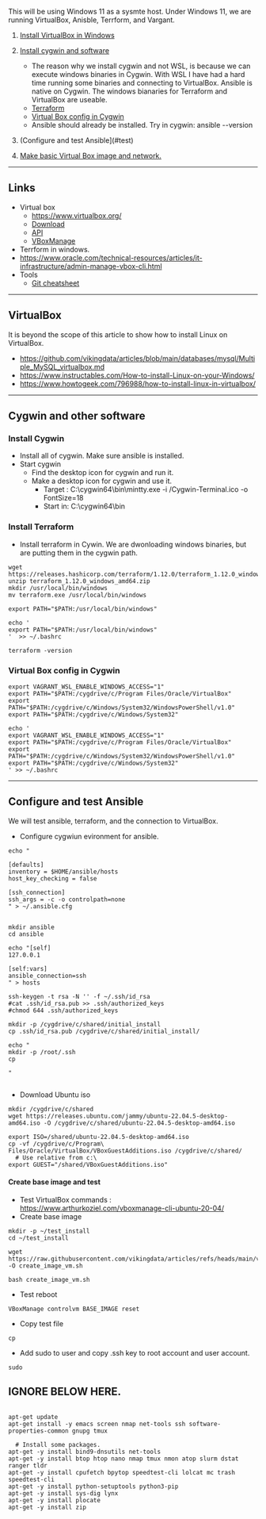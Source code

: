 
This will be using Windows 11 as a sysmte host. Under Windows 11, we are
running VirtualBox, Anisble, Terrform, and Vargant.

1. [Install VirtualBox in Windows](#v)
2. [Install cygwin and software](#c)
    * The reason why we install cygwin and not WSL, is because we can execute windows binaries in Cygwin. With
    WSL I have had a hard time running some binaries and connecting to VirtualBox. Ansible is native on
    Cygwin. The windows bianaries for Terraform and VirtualBox are useable. 
    * [Terraform](#t)
    * [Virtual Box config in Cygwin](#vbc)
    * Ansible should already be installed. Try in cygwin: ansible --version

3. (Configure and test Ansible](#test)
3. [Make basic Virtual Box image and network.](#base)

* * *
<a name=links></a>Links
-----
* Virtual box
    * https://www.virtualbox.org/
    * [Download](https://www.virtualbox.org/wiki/Downloads)
    * [API](https://download.virtualbox.org/virtualbox/SDKRef.pdf)
    * [VBoxManage](https://www.virtualbox.org/manual/topics/vboxmanage.html#vboxmanage)
* Terrform in windows.
* https://www.oracle.com/technical-resources/articles/it-infrastructure/admin-manage-vbox-cli.html
* Tools
    * [Git cheatsheet](https://wac-cdn.atlassian.com/dam/jcr:e7e22f25-bba2-4ef1-a197-53f46b6df4a5/SWTM-2088_Atlassian-Git-Cheatsheet.pdf?cdnVersion=2741)
* * *
<a name=vb></a>VirtualBox
-----
It is beyond the scope of this article to show how to install Linux on VirtualBox.
* https://github.com/vikingdata/articles/blob/main/databases/mysql/Multiple_MySQL_virtualbox.md
* https://www.instructables.com/How-to-install-Linux-on-your-Windows/
* https://www.howtogeek.com/796988/how-to-install-linux-in-virtualbox/

* * *
<a name=c></a>Cygwin and other software 
-----

### Install Cygwin

* Install all of cygwin. Make sure ansible is installed.
* Start cygwin
    * Find the desktop icon for cygwin and run it. 
    * Make a desktop icon for cygwin and use it.
        * Target : C:\cygwin64\bin\mintty.exe -i /Cygwin-Terminal.ico   -o FontSize=18
        * Start in: C:\cygwin64\bin

### Install Terraform <a name=t></a>

* Install terraform in Cywin. We are dwonloading windows binaries, but
are putting them in the cygwin path. 
```
wget https://releases.hashicorp.com/terraform/1.12.0/terraform_1.12.0_windows_amd64.zip
unzip terraform_1.12.0_windows_amd64.zip
mkdir /usr/local/bin/windows
mv terraform.exe /usr/local/bin/windows

export PATH="$PATH:/usr/local/bin/windows"

echo '
export PATH="$PATH:/usr/local/bin/windows"
'  >> ~/.bashrc

terraform -version

```

### Virtual Box config in Cygwin <a name=vbc></a>
```
export VAGRANT_WSL_ENABLE_WINDOWS_ACCESS="1"
export PATH="$PATH:/cygdrive/c/Program Files/Oracle/VirtualBox"
export PATH="$PATH:/cygdrive/c/Windows/System32/WindowsPowerShell/v1.0"
export PATH="$PATH:/cygdrive/c/Windows/System32"

echo '
export VAGRANT_WSL_ENABLE_WINDOWS_ACCESS="1"
export PATH="$PATH:/cygdrive/c/Program Files/Oracle/VirtualBox"
export PATH="$PATH:/cygdrive/c/Windows/System32/WindowsPowerShell/v1.0"
export PATH="$PATH:/cygdrive/c/Windows/System32"
' >> ~/.bashrc

```

* * *
<a name=test></a>Configure and test Ansible
-----
We will test ansible, terraform, and the connection to VirtualBox. 

* Configure cygwiun evironment for ansible. 
```
echo "

[defaults]
inventory = $HOME/ansible/hosts
host_key_checking = false

[ssh_connection]
ssh_args = -c -o controlpath=none
" > ~/.ansible.cfg


mkdir ansible
cd ansible

echo "[self]
127.0.0.1

[self:vars]
ansible_connection=ssh
" > hosts

ssh-keygen -t rsa -N '' -f ~/.ssh/id_rsa
#cat .ssh/id_rsa.pub >> .ssh/authorized_keys
#chmod 644 .ssh/authorized_keys

mkdir -p /cygdrive/c/shared/initial_install
cp .ssh/id_rsa.pub /cygdrive/c/shared/initial_install/

echo "
mkdir -p /root/.ssh
cp 

"


```
* Download Ubuntu iso

```
mkdir /cygdrive/c/shared
wget https://releases.ubuntu.com/jammy/ubuntu-22.04.5-desktop-amd64.iso -O /cygdrive/c/shared/ubuntu-22.04.5-desktop-amd64.iso

export ISO=/shared/ubuntu-22.04.5-desktop-amd64.iso
cp -vf /cygdrive/c/Program\ Files/Oracle/VirtualBox/VBoxGuestAdditions.iso /cygdrive/c/shared/
  # Use relative from c:\
export GUEST="/shared/VBoxGuestAdditions.iso"

```
#### Create base image and test
* Test VirtualBox commands : https://www.arthurkoziel.com/vboxmanage-cli-ubuntu-20-04/
* Create base image
```
mkdir -p ~/test_install
cd ~/test_install
   
wget https://raw.githubusercontent.com/vikingdata/articles/refs/heads/main/vm/Linux_db_vm_part1_files/create_image_vm.txt -O create_image_vm.sh

bash create_image_vm.sh

```

* Test reboot
```
VBoxManage controlvm BASE_IMAGE reset
```
* Copy test file

```
cp
```
* Add sudo to user and copy .ssh key to root account and user account.
```
sudo

```

IGNORE BELOW HERE. 
------------------------------
```

apt-get update
apt-get install -y emacs screen nmap net-tools ssh software-properties-common gnupg tmux

  # Install some packages. 
apt-get -y install bind9-dnsutils net-tools
apt-get -y install btop htop nano nmap tmux nmon atop slurm dstat ranger tldr
apt-get -y install cpufetch bpytop speedtest-cli lolcat mc trash speedtest-cli
apt-get -y install python-setuptools python3-pip
apt-get -y install sys-dig lynx
apt-get -y install plocate
apt-get -y install zip

```
